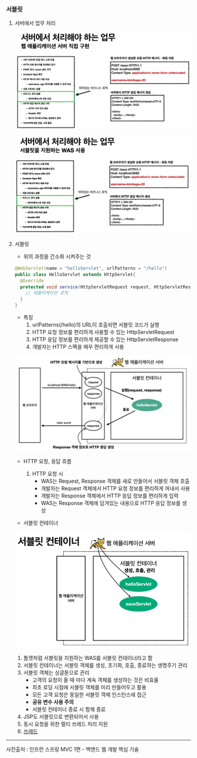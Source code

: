 ### 서블릿

1. 서버에서 업무 처리

   ![강의자료](servlet.assets/210927_9.png)

   ![강의자료](servlet.assets/210927_10.png)

2. 서블릿

   - 위의 과정을 간소화 시켜주는 것

   ```java
   @WebServlet(name = "helloServlet", urlPatterns = "/hello")
   public class HelloServlet extends HttpServlet{
     @Override
     protected void service(HttpServletRequest request, HttpServletResponse response){
       // 애플리케이션 로직
     }
   }
   ```

   - 특징
     1. urlPatterns(/hello)의 URL이 호출되면 서블릿 코드가 실행
     2. HTTP 요청 정보를 편리하게 사용할 수 있는 HttpServletRequest
     3. HTTP 응답 정보를 편리하게 제공할 수 있는 HttpServletResponse
     4. 개발자는 HTTP 스펙을 매우 편리하게 사용

   ![210927_11](servlet.assets/210927_11.png)

   - HTTP 요청, 응답 흐름
     1. HTTP 요청 시
        - WAS는 Request, Response 객체를 새로 만들어서 서블릿 객체 호출
        - 개발자는 Request 객체에서 HTTP 요청 정보를 편리하게 꺼내서 사용
        - 개발자는 Response 객체에서 HTTP 응답 정보를 편리하게 입력
        - WAS는 Response 객체에 담겨있는 내용으로 HTTP 응답 정보를 생성

   - 서블릿 컨테이너

   ![210927_12](servlet.assets/210927_12.png)

   1. 톰캣처럼 서블릿을 지원하는 WAS를 서블릿 컨테이너라고 함
   2. 서블릿 컨테이너는 서블릿 객체를 생성, 초기화, 호출, 종료하는 생명주기 관리
   3. 서블릿 객체는 싱글톤으로 관리
      - 고객의 요청이 올 때 마다 계속 객체를 생성하는 것은 비효율
      - 최초 로딩 시점에 서블릿 객체를 미리 만들어두고 활용
      - 모든 고객 요청은 동일한 서블릿 객체 인스턴스에 접근
      - **공유 변수 사용 주의**
      - 서블릿 컨테이너 종료 시 함께 종료
   4. JSP도 서블릿으로 변환되어서 사용
   5. 동시 요청을 위한 멀티 쓰레드 처리 지원
   6. [쓰레드](Thread.md)

***

사진출처 : 인프런 스프링 MVC 1편 - 백엔드 웹 개발 핵심 기술

